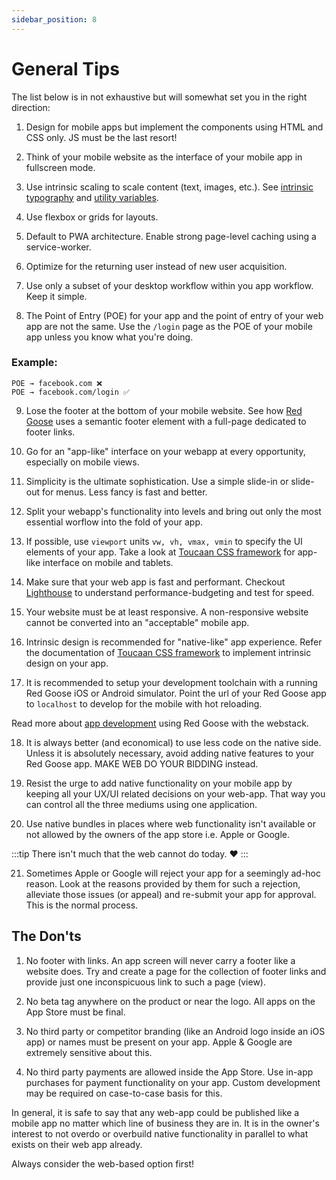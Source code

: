 ```yaml
---
sidebar_position: 8
---
```


# General Tips

The list below is in not exhaustive but will somewhat set you in the right direction:

1. Design for mobile apps but implement the components using HTML and CSS only. JS must be the last resort!

2. Think of your mobile website as the interface of your mobile app in fullscreen mode. 

3. Use intrinsic scaling to scale content (text, images, etc.). See [intrinsic typography](./../typography.md) and [utility variables](./../variables.md).

4. Use flexbox or grids for layouts. 

5. Default to PWA architecture. Enable strong page-level caching using a service-worker.

6. Optimize for the returning user instead of new user acquisition.

7. Use only a subset of your desktop workflow within you app workflow. Keep it simple. 

8. The Point of Entry (POE) for your app and the point of entry of your web app are not the same. Use the `/login` page as the POE of your mobile app unless you know what you're doing.

### Example:

    POE → facebook.com ❌
    POE → facebook.com/login ✅

9. Lose the footer at the bottom of your mobile website. See how [Red Goose](https://goose.red) uses a semantic footer element with a full-page dedicated to footer links.

10. Go for an "app-like" interface on your webapp at every opportunity, especially on mobile views. 

11. Simplicity is the ultimate sophistication. Use a simple slide-in or slide-out for menus. Less fancy is fast and better.

12. Split your webapp's functionality into levels and bring out only the most essential worflow into the fold of your app.

13. If possible, use `viewport` units `vw, vh, vmax, vmin` to specify the UI elements of your app. Take a look at [Toucaan CSS framework](https://toucaan.com) for app-like interface on mobile and tablets.

14. Make sure that your web app is fast and performant. Checkout [Lighthouse](https://developers.google.com/web/tools/lighthouse) to understand performance-budgeting and test for speed.

15. Your website must be at least responsive. A non-responsive website cannot be converted into an "acceptable" mobile app.

16. Intrinsic design is recommended for "native-like" app experience. Refer the documentation of [Toucaan CSS framework](https://toucaan.com) to implement intrinsic design on your app.

17. It is recommended to setup your development toolchain with a running Red Goose iOS or Android simulator. Point the url of your Red Goose app to `localhost` to develop for the mobile with hot reloading.

Read more about [app development](https://github.com/Red-Goose/app.fitspacepro.com#local-web-app-development) using Red Goose with the webstack.

18. It is always better (and economical) to use less code on the native side. Unless it is absolutely necessary, avoid adding native features to your Red Goose app. MAKE WEB DO YOUR BIDDING instead.

19. Resist the urge to add native functionality on your mobile app by keeping all your UX/UI related decisions on your web-app. That way you can control all the three mediums using one application.

20. Use native bundles in places where web functionality isn't available or not allowed by the owners of the app store i.e. Apple or Google. 


:::tip
There isn't much that the web cannot do today. ❤️
:::

21. Sometimes Apple or Google will reject your app for a seemingly ad-hoc reason. Look at the reasons provided by them for such a rejection, alleviate those issues (or appeal) and re-submit your app for approval. This is the normal process.

## The Don'ts

1. No footer with links. An app screen will never carry a footer like a website does. Try and create a page for the collection of footer links and provide just one inconspicuous link to such a page (view).

2. No beta tag anywhere on the product or near the logo. All apps on the App Store must be final.

3. No third party or competitor branding (like an Android logo inside an iOS app) or names must be present on your app. Apple & Google are extremely sensitive about this.

4. No third party payments are allowed inside the App Store. Use in-app purchases for payment functionality on your app. Custom development may be required on case-to-case basis for this.

In general, it is safe to say that any web-app could be published like a mobile app no matter which line of business they are in. It is in the owner's interest to not overdo or overbuild native functionality in parallel to what exists on their web app already. 

Always consider the web-based option first!

